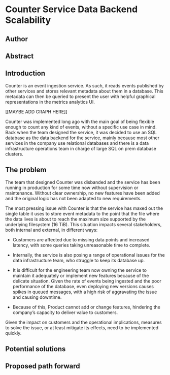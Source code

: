 # Counter Service Data Backend Scalability

## Author

## Abstract

## Introduction

Counter is an event ingestion service. As such, it reads events published by other services and stores relevant metadata about them in a database. This metadata can then be queried to present the user with helpful graphical representations in the metrics analytics UI.

[[MAYBE ADD GRAPH HERE]]

Counter was implemented long ago with the main goal of being flexible enough to count any kind of events, without a specific use case in mind. Back when the team designed the service, it was decided to use an SQL database as the data backend for the service, mainly because most other services in the company use relational databases and there is a data infrastructure operations team in charge of large SQL on prem database clusters.

## The problem

The team that designed Counter was disbanded and the service has been running in production for some time now without supervision or maintenance. Without clear ownership, no new features have been added and the original logic has not been adapted to new requirements.

The most pressing issue with Counter is that the service has maxed out the single table it uses to store event metadata to the point that the file where the data lives is about to reach the maximum size supported by the underlying filesystem (16 TiB). This situation impacts several stakeholders, both internal and external, in different ways:

- Customers are affected due to missing data points and increased latency, with some queries taking unreasonable time to complete.

- Internally, the service is also posing a range of operational issues for the data infrastructure team, who struggle to keep its database up.

- It is difficult for the engineering team now owning the service to maintain it adequately or implement new features because of the delicate situation. Given the rate of events being ingested and the poor performance of the database, even deploying new versions causes spikes in queued messages, with a high risk of aggravating the issue and causing downtime.

- Because of this, Product cannot add or change features, hindering the company’s capacity to deliver value to customers.

Given the impact on customers and the operational implications, measures to solve the issue, or at least mitigate its effects, need to be implemented quickly.

## Potential solutions

## Proposed path forward
